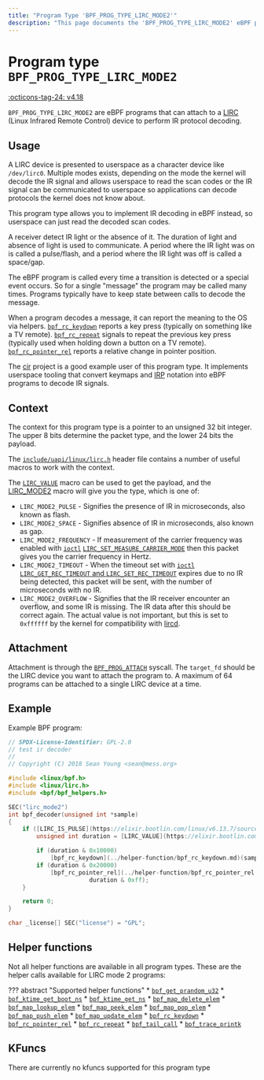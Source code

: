 ```yaml
---
title: "Program Type 'BPF_PROG_TYPE_LIRC_MODE2'"
description: "This page documents the 'BPF_PROG_TYPE_LIRC_MODE2' eBPF program type, including its definition, usage, program types that can use it, and examples."
---
```

# Program type `BPF_PROG_TYPE_LIRC_MODE2`

<!-- [FEATURE_TAG](BPF_PROG_TYPE_LIRC_MODE2) -->
[:octicons-tag-24: v4.18](https://github.com/torvalds/linux/commit/f4364dcfc86df7c1ca47b256eaf6b6d0cdd0d936)
<!-- [/FEATURE_TAG] -->

`BPF_PROG_TYPE_LIRC_MODE2` are eBPF programs that can attach to a [LIRC](https://docs.kernel.org/userspace-api/media/rc/lirc-dev-intro.html) (Linux Infrared Remote Control) device to perform IR protocol decoding.

## Usage

A LIRC device is presented to userspace as a character device like `/dev/lirc0`. Multiple modes exists, depending on the mode the kernel will decode the IR signal and allows userspace to read the scan codes or the IR signal can be communicated to userspace so applications can decode protocols the kernel does not know about.

This program type allows you to implement IR decoding in eBPF instead, so userspace can just read the decoded scan codes.

A receiver detect IR light or the absence of it. The duration of light and absence of light is used to communicate. A period where the IR light was on is called a pulse/flash, and a period where the IR light was off is called a space/gap.

The eBPF program is called every time a transition is detected or a special event occurs. So for a single "message" the program may be called many times. Programs typically have to keep state between calls to decode the message.

When a program decodes a message, it can report the meaning to the OS via helpers. [`bpf_rc_keydown`](../helper-function/bpf_rc_keydown.md) reports a key press (typically on something like a TV remote). [`bpf_rc_repeat`](../helper-function/bpf_rc_repeat.md) signals to repeat the previous key press (typically used when holding down a button on a TV remote). [`bpf_rc_pointer_rel`](../helper-function/bpf_rc_pointer_rel.md) reports a relative change in pointer position.

The [cir](https://gitlab.freedesktop.org/linux-media/tools/cir) project is a good example user of this program type. It implements userspace tooling that convert <nospell>keymaps</nospell> and <nospell>[IRP](https://gitlab.freedesktop.org/linux-media/tools/cir/blob/main/irp/doc/irp_introduction.md)</nospell> notation into eBPF programs to decode IR signals.

## Context

The context for this program type is a pointer to an unsigned 32 bit integer. The upper 8 bits determine the packet type, and the lower 24 bits the payload. 

The [`include/uapi/linux/lirc.h`](https://github.com/torvalds/linux/blob/master/include/uapi/linux/lirc.h) header file contains a number of useful macros to work with the context.

The [`LIRC_VALUE`](https://elixir.bootlin.com/linux/v6.13.7/source/include/uapi/linux/lirc.h#L30) macro can be used to get the payload, and the [LIRC_MODE2](https://elixir.bootlin.com/linux/v6.13.7/source/include/uapi/linux/lirc.h#L31) macro will give you the type, which is one of:

* `LIRC_MODE2_PULSE` - Signifies the presence of IR in microseconds, also known as flash.
* `LIRC_MODE2_SPACE` - Signifies absence of IR in microseconds, also known as gap.
* `LIRC_MODE2_FREQUENCY` - If measurement of the carrier frequency was enabled with [`ioctl`](https://man7.org/linux/man-pages/man2/ioctl.2.html) [`LIRC_SET_MEASURE_CARRIER_MODE`](https://docs.kernel.org/userspace-api/media/rc/lirc-set-measure-carrier-mode.html#lirc-set-measure-carrier-mode) then this packet gives you the carrier frequency in Hertz.
* `LIRC_MODE2_TIMEOUT` - When the timeout set with [`ioctl`](https://man7.org/linux/man-pages/man2/ioctl.2.html) [`LIRC_GET_REC_TIMEOUT` and `LIRC_SET_REC_TIMEOUT`](https://docs.kernel.org/userspace-api/media/rc/lirc-set-rec-timeout.html#lirc-set-rec-timeout) expires due to no IR being detected, this packet will be sent, with the number of microseconds with no IR.
* `LIRC_MODE2_OVERFLOW` - Signifies that the IR receiver encounter an overflow, and some IR is missing. The IR data after this should be correct again. The actual value is not important, but this is set to `0xffffff` by the kernel for compatibility with [lircd](https://linux.die.net/man/8/lircd).

## Attachment

Attachment is through the [`BPF_PROG_ATTACH`](../syscall/BPF_PROG_ATTACH.md) syscall. The `target_fd` should be the LIRC device you want to attach the program to. A maximum of 64 programs can be attached to a single LIRC device at a time.

## Example 

Example BPF program:

```c
// SPDX-License-Identifier: GPL-2.0
// test ir decoder
//
// Copyright (C) 2018 Sean Young <sean@mess.org>

#include <linux/bpf.h>
#include <linux/lirc.h>
#include <bpf/bpf_helpers.h>

SEC("lirc_mode2")
int bpf_decoder(unsigned int *sample)
{
    if ([LIRC_IS_PULSE](https://elixir.bootlin.com/linux/v6.13.7/source/include/uapi/linux/lirc.h#L34)(*sample)) {
        unsigned int duration = [LIRC_VALUE](https://elixir.bootlin.com/linux/v6.13.7/source/include/uapi/linux/lirc.h#L30)(*sample);

        if (duration & 0x10000)
            [bpf_rc_keydown](../helper-function/bpf_rc_keydown.md)(sample, 0x40, duration & 0xffff, 0);
        if (duration & 0x20000)
            [bpf_rc_pointer_rel](../helper-function/bpf_rc_pointer_rel.md)(sample, (duration >> 8) & 0xff,
                       duration & 0xff);
    }

    return 0;
}

char _license[] SEC("license") = "GPL";
```

## Helper functions

Not all helper functions are available in all program types. These are the helper calls available for LIRC mode 2 programs:

<!-- DO NOT EDIT MANUALLY -->
<!-- [PROG_HELPER_FUNC_REF] -->
??? abstract "Supported helper functions"
    * [`bpf_get_prandom_u32`](../helper-function/bpf_get_prandom_u32.md)
    * [`bpf_ktime_get_boot_ns`](../helper-function/bpf_ktime_get_boot_ns.md)
    * [`bpf_ktime_get_ns`](../helper-function/bpf_ktime_get_ns.md)
    * [`bpf_map_delete_elem`](../helper-function/bpf_map_delete_elem.md)
    * [`bpf_map_lookup_elem`](../helper-function/bpf_map_lookup_elem.md)
    * [`bpf_map_peek_elem`](../helper-function/bpf_map_peek_elem.md)
    * [`bpf_map_pop_elem`](../helper-function/bpf_map_pop_elem.md)
    * [`bpf_map_push_elem`](../helper-function/bpf_map_push_elem.md)
    * [`bpf_map_update_elem`](../helper-function/bpf_map_update_elem.md)
    * [`bpf_rc_keydown`](../helper-function/bpf_rc_keydown.md)
    * [`bpf_rc_pointer_rel`](../helper-function/bpf_rc_pointer_rel.md)
    * [`bpf_rc_repeat`](../helper-function/bpf_rc_repeat.md)
    * [`bpf_tail_call`](../helper-function/bpf_tail_call.md)
    * [`bpf_trace_printk`](../helper-function/bpf_trace_printk.md)
<!-- [/PROG_HELPER_FUNC_REF] -->

## KFuncs

<!-- [PROG_KFUNC_REF] -->
There are currently no kfuncs supported for this program type
<!-- [/PROG_KFUNC_REF] -->
